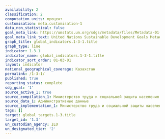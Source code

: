```yaml
---
availability: 2
classification: 2
computation_units: процент
customisation: meta.customisation-1
data_non_statistical: false
goal_meta_link: https://unstats.un.org/sdgs/metadata/files/Metadata-01-03-01a.pdf
goal_meta_link_text: United Nations Sustainable Development Goals Metadata (pdf 894kB)
graph_title: global_indicators.1-3-1.title
graph_type: line
indicator: 1.3.1
indicator_name: global_indicators.1-3-1.title
indicator_sort_order: 01-03-01
layout: indicator
national_geographical_coverage: Казахстан
permalink: /1-3-1/
published: true
reporting_status: complete
sdg_goal: '1'
source_active_1: true
source_compilation_1: Министерство труда и социальной защиты населения РК
source_data_1: Административные данные
source_implementation_1: Министерство труда и социальной защиты населения РК
tags: []
target: global_targets.1-3.title
target_id: '1.3'
un_custodian_agency: ILO
un_designated_tier: '2'
---
```

